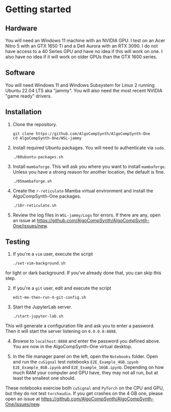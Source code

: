 # Getting started

## Hardware
You will need an Windows 11 machine with an NVIDIA GPU. I test on an
Acer Nitro 5 with an GTX 1650 Ti and a Dell Aurora with an RTX 3090.
I do not have access to a 40 Series GPU and have no idea if this
will work on one. I also have no idea if it will work on older GPUs
than the GTX 1600 series.

## Software
You will need Windows 11 and Windows Subsystem for Linux 2 running
Ubuntu 22.04 LTS aka "jammy". You will also need the most recent
NVIDIA "game ready" drivers.

## Installation

1. Clone the repository.

    ```
    git clone https://github.com/AlgoCompSynth/AlgoCompSynth-One
    cd AlgoCompSynth-One/WSL-jammy
    ```

2. Install required Ubuntu packages. You will need to authenticate
via `sudo`.

    ```
    ./00ubuntu-packages.sh
    ```

3. Install `mambaforge`. This will ask you where you want to install
`mambaforge`. Unless you have a strong reason for another location,
the default is fine.

    ```
    ./05mambaforge.sh
    ```

4. Create the `r-reticulate` Mamba virtual environment and install
the AlgoCompSynth-One packages.

    ```
    ./10r-reticulate.sh
    ```

5. Review the log files in `WSL-jammy/Logs` for errors. If there
are any, open an issue at
<https://github.com/AlgoCompSynth/AlgoCompSynth-One/issues/new>.

## Testing

1. If you're a `vim` user, execute the script

    ```
    ./set-vim-background.sh
    ```

for light or dark background. If you've already done that, you
can skip this step.

2. If you're a `git` user, edit and execute the script

    ```
    edit-me-then-run-4-git-config.sh
    ```

3. Start the JupyterLab server.

    ```
    ./start-jupyter-lab.sh
    ```

This will generate a configuration file and ask you to enter a
password. Then it will start the server listening on `0.0.0.0:8888`.

4. Browse to `localhost:8888` and enter the password you defined above.
You are now in the AlgoCompSynth-One virtual desktop.

5. In the file manager panel on the left, open the `Notebooks` folder.
Open and run the `cuSignal` test notebooks `E2E_Example_4GB.ipynb`
`E2E_Example_8GB.ipynb` and `E2E_Example_16GB.ipynb`. Depending on how
much RAM your computer and GPU have, they may not all run, but at least
the smallest one should.

These notebooks exercise both `cuSignal` and `PyTorch` on the CPU and
GPU, but they do not test `torchaudio`. If you get crashes on the
4 GB one, please open an issue at
<https://github.com/AlgoCompSynth/AlgoCompSynth-One/issues/new>.
